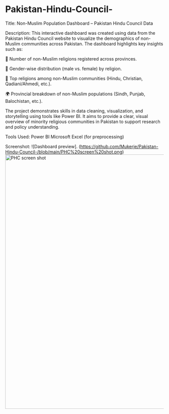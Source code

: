 # Pakistan-Hindu-Council-
Title: Non-Muslim Population Dashboard – Pakistan Hindu Council Data

Description:
This interactive dashboard was created using data from the Pakistan Hindu Council website to visualize the demographics of non-Muslim communities across Pakistan. The dashboard highlights key insights such as:

📌 Number of non-Muslim religions registered across provinces.

👥 Gender-wise distribution (male vs. female) by religion.

🕌 Top religions among non-Muslim communities (Hindu, Christian, Qadiani/Ahmedi, etc.).

🌍 Provincial breakdown of non-Muslim populations (Sindh, Punjab, Balochistan, etc.).

The project demonstrates skills in data cleaning, visualization, and storytelling using tools like Power BI. It aims to provide a clear, visual overview of minority religious communities in Pakistan to support research and policy understanding.

Tools Used:
Power BI
Microsoft Excel (for preprocessing)



Screenshot: ![Dashboard preview]. (https://github.com/Mukerje/Pakistan-Hindu-Council-/blob/main/PHC%20screen%20shot.png)
<img width="1446" height="807" alt="PHC screen shot" src="https://github.com/user-attachments/assets/a6aa282d-e2fa-4c97-bada-5eff67297389" />
